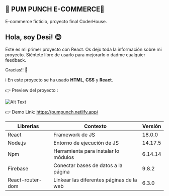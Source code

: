  ## :star2:  **PUM PUNCH E-COMMERCE**:star2:
E-commerce ficticio, proyecto final CoderHouse.

## Hola, soy Desi! :blush:
Este es mi primer proyecto con React. Os dejo toda la información sobre mi proyecto. Siéntete libre de usarlo para mejorarlo o dadme cualquier feedback. 

Gracias!! :yellow_heart:


:information_source: En este proyecto se ha usado **HTML**, **CSS** y **React**.



:point_right: Preview del proyecto :

![Alt Text](https://media.giphy.com/media/RcOwqdo54rHDz7J6VU/giphy.gif)

:point_right: Demo Link: https://pumpunch.netlify.app/



|Librerias|   Contexto    |   Versión    |
| ------ | ------ |------ |
| React | Framework de JS | 18.0.0|
|Node.js | Entorno de ejecución de JS  |14.17.5|
|Npm| Herramienta para instalar lo módulos |6.14.14|
|Firebase | Conectar bases de datos a la página | 9.8.2 |
|React-router-dom|  Linkear las diferentes páginas de la web   |6.3.0 |




